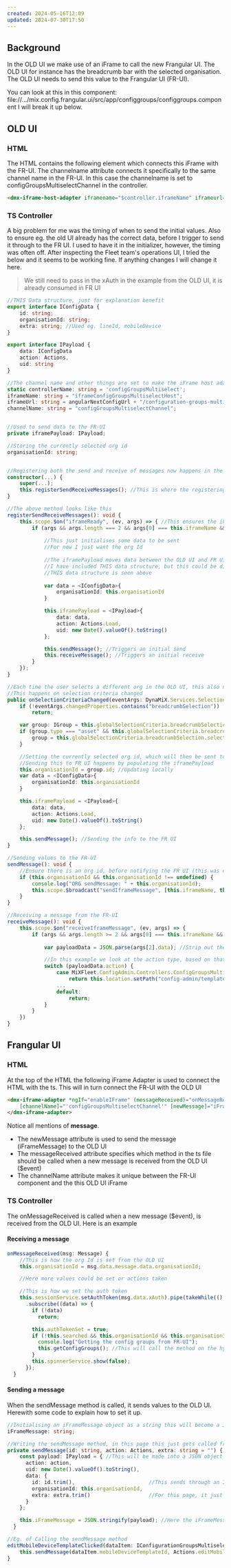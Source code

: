 ```yaml
---
created: 2024-05-16T12:09
updated: 2024-07-30T17:50
---
```

## Background

In the OLD UI we make use of an iFrame to call the new Frangular UI.
The OLD UI for instance has the breadcrumb bar with the selected organisation.
The OLD UI needs to send this value to the Frangular UI (FR-UI).

You can look at this in this component:
file://.../mix.config.frangular.ui/src/app/configgroups/configgroups.component
I will break it up below.

## OLD UI

### HTML

The HTML contains the following element which connects this iFrame with the FR-UI.
The channelname attribute connects it specifically to the same channel name in the FR-UI.
In this case the channelname is set to configGroupsMultiselectChannel in the controller.

```html
<dmx-iframe-host-adapter iframename="$controller.iframeName" iframeurl="$controller.iframeUrl" channelname="$controller.channelName" width="100%" height="100%" fleet-loader scrolling="no"></dmx-iframe-host-adapter>
```

### TS Controller

A big problem for me was the timing of when to send the initial values.
Also to ensure eg. the old UI already has the correct data, before I trigger to send it through to the FR UI.
I used to have it in the initializer, however, the timing was often off.
After inspecting the Fleet team's operations UI, I tried the below and it seems to be working fine.
If anything changes I will change it here.

> We still need to pass in the xAuth in the example from the OLD UI, it is already consumed in FR UI

```ts
//THIS Data structure, just for explanation benefit
export interface IConfigData {
	id: string;
	organisationId: string;
	extra: string; //Used eg. lineId, mobileDevice
}

export interface IPayload {
	data: IConfigData
	action: Actions,
	uid: string
}

//The channel name and other things are set to make the iFrame host adapter element unique.
static controllerName: string = 'configGroupsMultiselect';
iframeName: string = "iframeConfigGroupsMultiselectHost";
iframeUrl: string = angularNextConfigUrl + "/configuration-groups-multiselect";
channelName: string = "configGroupsMultiselectChannel";


//Used to send data to the FR-UI
private iframePayload: IPayload; 

//Storing the currently selected org id
organisationId: string;


//Registering both the send and receive of messages now happens in the constructor
constructor(...) {
	super(...);
	this.registerSendReceiveMessages(); //This is where the registering happens!
}

//The above method looks like this
registerSendReceiveMessages(): void {
	this.scope.$on("iframeReady", (ev, args) => { //This ensures the iFrame is ready and has all the correct values, eg. Channel name...
		if (args && args.length === 2 && args[0] === this.iframeName && args[1] === this.channelName) {
			
			//This just initialises some data to be sent
			//For now I just want the org Id
			
			//The iframePayload moves data between the OLD UI and FR UI
			//I have included THIS data structure, but this could be different for your page
			//THIS data structure is seen above
			
			var data = <IConfigData>{ 
				organisationId: this.organisationId
			}

			this.iframePayload = <IPayload>{
				data: data,
				action: Actions.Load,
				uid: new Date().valueOf().toString()
			};

			this.sendMessage(); //Triggers an initial send
			this.receiveMessage(); //Triggers an initial receive
		}
	});
}

//Each time the user selects a different org in the OLD UI, this also needs to be sent to the FR UI
//This happens on selection criteria changed
public onSelectionCriteriaChanged(eventArgs: DynaMiX.Services.SelectionCriteria.SelectionCriteriaChangedEventArgs): void {
	if (!eventArgs.changedProperties.contains("breadcrumbSelection"))
		return;

	var group: IGroup = this.globalSelectionCriteria.breadcrumbSelection.selectedItems[0];
	if (group.type === "asset" && this.globalSelectionCriteria.breadcrumbSelection.selectedTrail.length > 0) {
		group = this.globalSelectionCriteria.breadcrumbSelection.selectedTrail[this.globalSelectionCriteria.breadcrumbSelection.selectedTrail.length - 1];
	}

	//Setting the currently selected org id, which will then be sent to the FR UI
	//Sending this to FR UI happens by populating the iframePayload
	this.organisationId = group.id; //Updating locally
	var data = <IConfigData>{
		organisationId: this.organisationId
	}

	this.iframePayload = <IPayload>{
		data: data,
		action: Actions.Load,
		uid: new Date().valueOf().toString()
	};

	this.sendMessage(); //Sending the info to the FR UI
}

//Sending values to the FR-UI
sendMessage(): void {
	//Ensure there is an org id, before notifying the FR UI (this was crucial for this page, otherwise the FR UI receive blank info and had many issues)
	if (this.organisationId && this.organisationId !== undefined) {
		console.log("ORG sendMessage: " + this.organisationId);
		this.scope.$broadcast("sendIframeMessage", [this.iframeName, this.channelName, this.iframePayload]);
	}
}

//Receiving a message from the FR-UI
receiveMessage(): void {
	this.scope.$on("receiveIframeMessage", (ev, args) => {
		if (args && args.length >= 2 && args[0] === this.iframeName && args[1] === this.channelName && args[2].data) { //This ensures the correct iFrame is receiving the message
			
			var payloadData = JSON.parse(args[2].data); //Strip out the iframPayload for easy use

			//In this example we look at the action type, based on that we change the OLD UI to a different page
			switch (payloadData.action) {
				case MiXFleet.ConfigAdmin.Controllers.ConfigGroupsMultiselect.Actions.EditMobileDeviceTemplate:
					return this.location.setPath("config-admin/templates/mobile-devices/edit", { id: payloadData.data.id });
				...
				default:
					return;
			}
		}
	})
}
```


## Frangular UI

### HTML

At the top of the HTML the following iFrame Adapter is used to connect the HTML with the ts.
This will in turn connect the FR-UI with the OLD UI

```html
<dmx-iframe-adapter *ngIf="enableIFrame" (messageReceived)="onMessageReceived($event)"
	[channelName]="'configGroupsMultiselectChannel'" [newMessage]="iFrameMessage">
</dmx-iframe-adapter>
```

Notice all mentions of **message**.
- The newMessage attribute is used to send the message (iFrameMessage) to the OLD UI
- The messageReceived attribute specifies which method in the ts file should be called when a new message is received from the OLD UI ($event)
- The channelName attribute makes it unique between the FR-UI component and the this OLD UI iFrame

### TS Controller

The onMessageReceived is called when a new message ($event), is received from the OLD UI.
Here is an example

#### Receiving a message

```ts
onMessageReceived(msg: Message) {
    //This is how the org Id is set from the OLD UI
    this.organisationId = msg.data.message.data.organisationId;

	//Here more values could be set or actions taken

    //This is how we set the auth token
    this.sessionService.setAuthToken(msg.data.xAuth).pipe(takeWhile(() => this.alive))
      .subscribe((data) => {
        if (!data)
          return;

        this.authTokenSet = true;
        if (!this.searched && this.organisationId && this.organisationId !== undefined) {
          console.log("Getting the config groups from FR-UI");
          this.getConfigGroups(); //This will call the method on the hypermedia to call the data
        }
        this.spinnerService.show(false);
      });
  }
```

#### Sending a message

When the sendMessage method is called, it sends values to the OLD UI.
Herewith some code to explain how to set it up.

```ts
//Initialising an iFrameMessage object as a string this will become a JSON object which will be sent to the OLD UI iFrame
iFrameMessage: string;

//Writing the sendMessage method, in this page this just gets called from other places based on the action and what needs to be sent to the OLD UI
private sendMessage(id: string, action: Actions, extra: string = "") { //Please note that you can add more values here which you might want to send
    const payload: IPayload = { //This will be made into a JSON object
      action: action,
      uid: new Date().valueOf().toString(),
      data: {
        id: id.trim(),                        //This sends through an Id, needed to open the template
        organisationId: this.organisationId,
        extra: extra.trim()                   //For this page, it just uses this for extra values need in the OLD UI
      }
    };

    this.iFrameMessage = JSON.stringify(payload); //Here the iFrameMessage gets the JSON(ified) version of Payload, which the OLD UI will unpack to use the data
  }

//Eg. of Calling the sendMessage method
editMobileDeviceTemplateClicked(dataItem: IConfigurationGroupsMultiselectCarrier) {
	this.sendMessage(dataItem.mobileDeviceTemplateId, Actions.editMobileDeviceTemplate)
}
```




